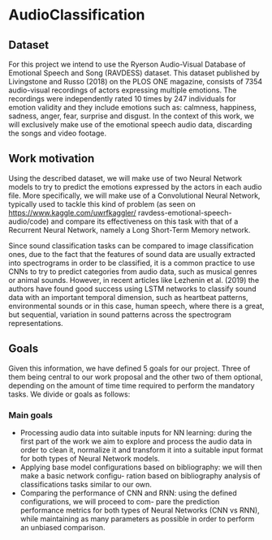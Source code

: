 # AudioClassification
## Dataset
For this project we intend to use the Ryerson Audio-Visual Database of Emotional Speech and Song (RAVDESS) dataset. This dataset published by Livingstone and Russo (2018) on the PLOS ONE magazine, consists of 7354 audio-visual recordings of actors expressing multiple emotions. The recordings were independently rated 10 times by 247 individuals for emotion validity and they include emotions such as: calmness, happiness, sadness, anger, fear, surprise and disgust. In the context of this work, we will exclusively make use of the emotional speech audio data, discarding the songs and video footage.
## Work motivation
Using the described dataset, we will make use of two Neural Network models to try to predict the emotions expressed by the actors in each audio file. More specifically, we will make use of a Convolutional Neural Network, typically used to tackle this kind of problem (as seen on https://www.kaggle.com/uwrfkaggler/ ravdess-emotional-speech-audio/code) and compare its effectiveness on this task with that of a Recurrent Neural Network, namely a Long Short-Term Memory network.

Since sound classification tasks can be compared to image classification ones, due to the fact that the features of sound data are usually extracted into spectrograms in order to be classified, it is a common practice to use CNNs to try to predict categories from audio data, such as musical genres or animal sounds. However, in recent articles like Lezhenin et al. (2019) the authors have found good success using LSTM networks to classify sound data with an important temporal dimension, such as heartbeat patterns, environmental sounds or in this case, human speech, where there is a great, but sequential, variation in sound patterns across the spectrogram representations.
## Goals
Given this information, we have defined 5 goals for our project. Three of them being central to our work proposal and the other two of them optional, depending on the amount of time time required to perform the mandatory tasks. We divide or goals as follows:
### Main goals
- Processing audio data into suitable inputs for NN learning: during the first part of the work we aim to explore and process the audio data in order to clean it, normalize it and transform it into a suitable input format for both types of Neural Network models.
- Applying base model configurations based on bibliography: we will then make a basic network configu- ration based on bibliography analysis of classifications tasks similar to our own.
- Comparing the performance of CNN and RNN: using the defined configurations, we will proceed to com- pare the prediction performance metrics for both types of Neural Networks (CNN vs RNN), while maintaining as many parameters as possible in order to perform an unbiased comparison.
